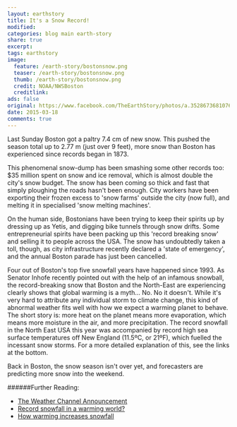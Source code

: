 ```yaml
---
layout: earthstory
title: It's a Snow Record!
modified:
categories: blog main earth-story
share: true
excerpt:
tags: earthstory
image:
  feature: /earth-story/bostonsnow.png
  teaser: /earth-story/bostonsnow.png
  thumb: /earth-story/bostonsnow.png
  credit: NOAA/NWSBoston
  creditlink:
ads: false
original: https://www.facebook.com/TheEarthStory/photos/a.352867368107647.80532.352857924775258/847667605294285/?type=1
date: 2015-03-18
comments: true
---
```


Last Sunday Boston got a paltry 7.4 cm of new snow. This pushed the season total up to 2.77 m (just over 9 feet), more snow than Boston has experienced since records began in 1873.

This phenomenal snow-dump has been smashing some other records too: $35 million spent on snow and ice removal, which is almost double the city's snow budget. The snow has been coming so thick and fast that simply ploughing the roads hasn't been enough. City workers have been exporting their frozen excess to 'snow farms' outside the city (now full), and melting it in specialised 'snow melting machines'.

On the human side, Bostonians have been trying to keep their spirits up by dressing up as Yetis, and digging bike tunnels through snow drifts. Some entrepreneurial spirits have been packing up this 'record breaking snow' and selling it to people across the USA. The snow has undoubtedly taken a toll, though, as city infrastructure recently declared a 'state of emergency', and the annual Boston parade has just been cancelled.

Four out of Boston's top five snowfall years have happened since 1993. As Senator Inhofe recently pointed out with the help of an infamous snowball, the record-breaking snow that Boston and the North-East are experiencing clearly shows that global warming is a myth... No. No it doesn't. While it's very hard to attribute any individual storm to climate change, this kind of abnormal weather fits well with how we expect a warming planet to behave. The short story is: more heat on the planet means more evaporation, which means more moisture in the air, and more precipitation. The record snowfall in the North East USA this year was accompanied by record high sea surface temperatures off New England (11.5ºC, or 21ºF), which fuelled the incessant snow storms. For a more detailed explanation of this, see the links at the bottom.

Back in Boston, the snow season isn't over yet, and forecasters are predicting more snow into the weekend.


######Further Reading:
* [The Weather Channel Announcement](http://goo.gl/9r3VQ3)
* [Record snowfall in a warming world?](http://goo.gl/z3rEUT)
* [How warming increases snowfall](http://goo.gl/iOhbux)

